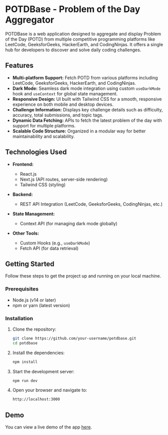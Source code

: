 # POTDBase - Problem of the Day Aggregator

POTDBase is a web application designed to aggregate and display Problem of the Day (POTD) from multiple competitive programming platforms like LeetCode, GeeksforGeeks, HackerEarth, and CodingNinjas. It offers a single hub for developers to discover and solve daily coding challenges.

## Features

- **Multi-platform Support:** Fetch POTD from various platforms including LeetCode, GeeksforGeeks, HackerEarth, and CodingNinjas.
- **Dark Mode:** Seamless dark mode integration using custom `useDarkMode` hook and `useContext` for global state management.
- **Responsive Design:** UI built with Tailwind CSS for a smooth, responsive experience on both mobile and desktop devices.
- **Challenge Information:** Displays key challenge details such as difficulty, accuracy, total submissions, and topic tags.
- **Dynamic Data Fetching:** APIs to fetch the latest problem of the day with support for multiple platforms.
- **Scalable Code Structure:** Organized in a modular way for better maintainability and scalability.

## Technologies Used

- **Frontend:**
  - React.js
  - Next.js (API routes, server-side rendering)
  - Tailwind CSS (styling)
  
- **Backend:**
  - REST API Integration (LeetCode, GeeksforGeeks, CodingNinjas, etc.)
  
- **State Management:**
  - Context API (for managing dark mode globally)
  
- **Other Tools:**
  - Custom Hooks (e.g., `useDarkMode`)
  - Fetch API (for data retrieval)

## Getting Started

Follow these steps to get the project up and running on your local machine.

### Prerequisites

- Node.js (v14 or later)
- npm or yarn (latest version)

### Installation

1. Clone the repository:
   ```bash
   git clone https://github.com/your-username/potdbase.git
   cd potdbase
   ```

2. Install the dependencies:
   ```bash
   npm install
   ```

3. Start the development server:
   ```bash
   npm run dev
   ```

4. Open your browser and navigate to:
    ```bash
    http://localhost:3000
    ```
## Demo

You can view a live demo of the app [here](https://potd-base.vercel.app/).